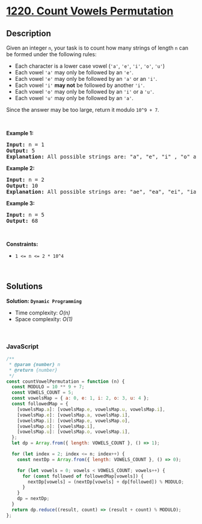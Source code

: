 # [1220. Count Vowels Permutation](https://leetcode.com/problems/count-vowels-permutation)

## Description

<div class="elfjS" data-track-load="description_content"><p>Given an integer <code>n</code>, your task is to count how many strings of length <code>n</code> can be formed under the following rules:</p>

<ul>
	<li>Each character is a lower case vowel&nbsp;(<code>'a'</code>, <code>'e'</code>, <code>'i'</code>, <code>'o'</code>, <code>'u'</code>)</li>
	<li>Each vowel&nbsp;<code>'a'</code> may only be followed by an <code>'e'</code>.</li>
	<li>Each vowel&nbsp;<code>'e'</code> may only be followed by an <code>'a'</code>&nbsp;or an <code>'i'</code>.</li>
	<li>Each vowel&nbsp;<code>'i'</code> <strong>may not</strong> be followed by another <code>'i'</code>.</li>
	<li>Each vowel&nbsp;<code>'o'</code> may only be followed by an <code>'i'</code> or a&nbsp;<code>'u'</code>.</li>
	<li>Each vowel&nbsp;<code>'u'</code> may only be followed by an <code>'a'</code>.</li>
</ul>

<p>Since the answer&nbsp;may be too large,&nbsp;return it modulo&nbsp;<code>10^9 + 7</code>.</p>

<p>&nbsp;</p>
<p><strong class="example">Example 1:</strong></p>

<pre><strong>Input:</strong> n = 1
<strong>Output:</strong> 5
<strong>Explanation:</strong> All possible strings are: "a", "e", "i" , "o" and "u".
</pre>

<p><strong class="example">Example 2:</strong></p>

<pre><strong>Input:</strong> n = 2
<strong>Output:</strong> 10
<strong>Explanation:</strong> All possible strings are: "ae", "ea", "ei", "ia", "ie", "io", "iu", "oi", "ou" and "ua".
</pre>

<p><strong class="example">Example 3:&nbsp;</strong></p>

<pre><strong>Input:</strong> n = 5
<strong>Output:</strong> 68</pre>

<p>&nbsp;</p>
<p><strong>Constraints:</strong></p>

<ul>
	<li><code>1 &lt;= n &lt;= 2 * 10^4</code></li>
</ul>
</div>

<p>&nbsp;</p>

## Solutions

**Solution: `Dynamic Programming`**

- Time complexity: <em>O(n)</em>
- Space complexity: <em>O(1)</em>

<p>&nbsp;</p>

### **JavaScript**

```js
/**
 * @param {number} n
 * @return {number}
 */
const countVowelPermutation = function (n) {
  const MODULO = 10 ** 9 + 7;
  const VOWELS_COUNT = 5;
  const vowelsMap = { a: 0, e: 1, i: 2, o: 3, u: 4 };
  const followedMap = {
    [vowelsMap.a]: [vowelsMap.e, vowelsMap.u, vowelsMap.i],
    [vowelsMap.e]: [vowelsMap.a, vowelsMap.i],
    [vowelsMap.i]: [vowelsMap.e, vowelsMap.o],
    [vowelsMap.o]: [vowelsMap.i],
    [vowelsMap.u]: [vowelsMap.o, vowelsMap.i],
  };
  let dp = Array.from({ length: VOWELS_COUNT }, () => 1);

  for (let index = 2; index <= n; index++) {
    const nextDp = Array.from({ length: VOWELS_COUNT }, () => 0);

    for (let vowels = 0; vowels < VOWELS_COUNT; vowels++) {
      for (const followed of followedMap[vowels]) {
        nextDp[vowels] = (nextDp[vowels] + dp[followed]) % MODULO;
      }
    }
    dp = nextDp;
  }
  return dp.reduce((result, count) => (result + count) % MODULO);
};
```
